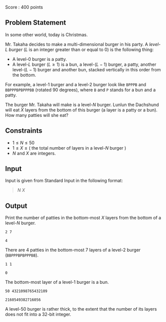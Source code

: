 Score : $400$ points

## Problem Statement

In some other world, today is Christmas.

Mr. Takaha decides to make a multi-dimensional burger in his party. A *level-$L$ burger* ($L$ is an integer greater than or equal to $0$) is the following thing:

- A level-$0$ burger is a patty.
- A level-$L$ burger $(L \geq 1)$ is a bun, a level-$(L-1)$ burger, a patty, another level-$(L-1)$ burger and another bun, stacked vertically in this order from the bottom.

For example, a level-$1$ burger and a level-$2$ burger look like `BPPPB` and `BBPPPBPBPPPBB` (rotated $90$ degrees), where `B` and `P` stands for a bun and a patty.

The burger Mr. Takaha will make is a level-$N$ burger. Lunlun the Dachshund will eat $X$ layers from the bottom of this burger (a layer is a patty or a bun). How many patties will she eat?

## Constraints

- $1 \leq N \leq 50$
- $1 \leq X \leq ($ the total number of layers in a level-$N$ burger $)$
- $N$ and $X$ are integers.

## Input

Input is given from Standard Input in the following format:

> $N$ $X$

## Output

Print the number of patties in the bottom-most $X$ layers from the bottom of a level-$N$ burger.

```input1
2 7
```

```output1
4
```

There are $4$ patties in the bottom-most $7$ layers of a level-$2$ burger (`BBPPPBPBPPPBB`).

```input2
1 1
```

```output2
0
```

The bottom-most layer of a level-$1$ burger is a bun.

```input3
50 4321098765432109
```

```output3
2160549382716056
```

A level-$50$ burger is rather thick, to the extent that the number of its layers does not fit into a $32$-bit integer.